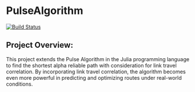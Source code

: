 # PulseAlgorithm

[![Build Status](https://github.com/EstebanLeiva/PulseAlgorithm.jl/actions/workflows/CI.yml/badge.svg?branch=master)](https://github.com/EstebanLeiva/PulseAlgorithm.jl/actions/workflows/CI.yml?query=branch%3Amaster)

## Project Overview:

This project extends the Pulse Algorithm in the Julia programming language to find the shortest alpha reliable path with consideration for link travel correlation. By incorporating link travel correlation, the algorithm becomes even more powerful in predicting and optimizing routes under real-world conditions. 
